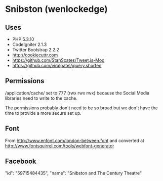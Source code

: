 Snibston (wenlockedge)
====
Uses
----
* PHP 5.3.10
* CodeIgniter 2.1.3
* Twitter Bootstrap 2.2.2
* http://cookiecuttr.com
* https://github.com/StanScates/Tweet.js-Mod
* https://github.com/viralpatel/jquery.shorten

Permissions
----
/application/cache/ set to 777 (rwx rwx rwx) because the Social Media libraries need to write to the cache.

The permissions probably don't need to be so broad but we don't have the time to provide a more secure set up.

Font
----
From http://www.enfont.com/london-between.font
and converted at http://www.fontsquirrel.com/tools/webfont-generator

Facebook
----
"id": "59715484435", 
"name": "Snibston and The Century Theatre"


